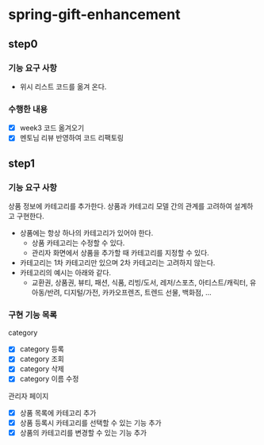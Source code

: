 # spring-gift-enhancement
## step0
### 기능 요구 사항
- 위시 리스트 코드를 옮겨 온다. 

### 수행한 내용
- [X] week3 코드 옮겨오기
- [X] 멘토님 리뷰 반영하여 코드 리팩토링

## step1
### 기능 요구 사항
상품 정보에 카테고리를 추가한다. 상품과 카테고리 모델 간의 관계를 고려하여 설계하고 구현한다.
- 상품에는 항상 하나의 카테고리가 있어야 한다.
  - 상품 카테고리는 수정할 수 있다.
  - 관리자 화면에서 상품을 추가할 때 카테고리를 지정할 수 있다.
- 카테고리는 1차 카테고리만 있으며 2차 카테고리는 고려하지 않는다.
- 카테고리의 예시는 아래와 같다.
  - 교환권, 상품권, 뷰티, 패션, 식품, 리빙/도서, 레저/스포츠, 아티스트/캐릭터, 유아동/반려, 디지털/가전, 카카오프렌즈, 트렌드 선물, 백화점, ...

### 구현 기능 목록
category
- [X] category 등록
- [X] category 조회
- [X] category 삭제
- [X] category 이름 수정

관리자 페이지
- [X] 상품 목록에 카테고리 추가
- [X] 상품 등록시 카테고리를 선택할 수 있는 기능 추가
- [X] 상품의 카테고리를 변경할 수 있는 기능 추가